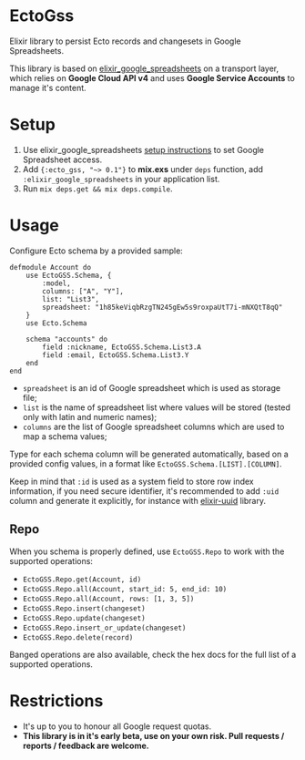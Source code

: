 # EctoGss
Elixir library to persist Ecto records and changesets in Google Spreadsheets.

This library is based on [elixir_google_spreadsheets](https://github.com/Voronchuk/elixir_google_spreadsheets) on a transport layer,
which relies on __Google Cloud API v4__ and uses __Google Service Accounts__ to manage it's content.

# Setup
1. Use elixir_google_spreadsheets [setup instructions](https://github.com/Voronchuk/elixir_google_spreadsheets)
to set Google Spreadsheet access.
2. Add `{:ecto_gss, "~> 0.1"}` to __mix.exs__ under `deps` function, add `:elixir_google_spreadsheets` in your application list.
3. Run `mix deps.get && mix deps.compile`.

# Usage
Configure Ecto schema by a provided sample:

```
defmodule Account do
    use EctoGSS.Schema, {
        :model,
        columns: ["A", "Y"],
        list: "List3",
        spreadsheet: "1h85keViqbRzgTN245gEw5s9roxpaUtT7i-mNXQtT8qQ"
    }
    use Ecto.Schema

    schema "accounts" do
        field :nickname, EctoGSS.Schema.List3.A
        field :email, EctoGSS.Schema.List3.Y
    end
end
```

* `spreadsheet` is an id of Google spreadsheet which is used as storage file;
* `list` is the name of spreadsheet list where values will be stored (tested only with latin and numeric names);
* `columns` are the list of Google spreadsheet columns which are used to map a schema values;

Type for each schema column will be generated automatically, based on a provided config values, in a format like `EctoGSS.Schema.[LIST].[COLUMN]`.

Keep in mind that `:id` is used as a system field to store row index information, if you need secure identifier, it's recommended to add `:uid` column and generate it explicitly, for instance with [elixir-uuid](https://github.com/zyro/elixir-uuid) library.

## Repo
When you schema is properly defined, use `EctoGSS.Repo` to work with the supported operations:

* `EctoGSS.Repo.get(Account, id)`
* `EctoGSS.Repo.all(Account, start_id: 5, end_id: 10)`
* `EctoGSS.Repo.all(Account, rows: [1, 3, 5])`
* `EctoGSS.Repo.insert(changeset)`
* `EctoGSS.Repo.update(changeset)`
* `EctoGSS.Repo.insert_or_update(changeset)`
* `EctoGSS.Repo.delete(record)`

Banged operations are also available, check the hex docs for the full list of a supported operations.

# Restrictions
* It's up to you to honour all Google request quotas.
* __This library is in it's early beta, use on your own risk. Pull requests / reports / feedback are welcome.__
